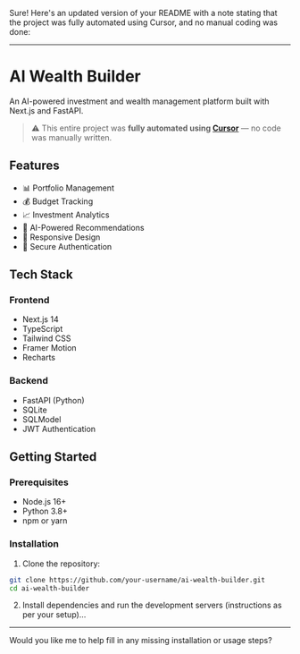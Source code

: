 Sure! Here's an updated version of your README with a note stating that the project was fully automated using Cursor, and no manual coding was done:

---

# AI Wealth Builder

An AI-powered investment and wealth management platform built with Next.js and FastAPI.

> ⚠️ This entire project was **fully automated using [Cursor](https://www.cursor.sh/)** — no code was manually written.

## Features

* 📊 Portfolio Management
* 💰 Budget Tracking
* 📈 Investment Analytics
* 🤖 AI-Powered Recommendations
* 📱 Responsive Design
* 🔐 Secure Authentication

## Tech Stack

### Frontend

* Next.js 14
* TypeScript
* Tailwind CSS
* Framer Motion
* Recharts

### Backend

* FastAPI (Python)
* SQLite
* SQLModel
* JWT Authentication

## Getting Started

### Prerequisites

* Node.js 16+
* Python 3.8+
* npm or yarn

### Installation

1. Clone the repository:

```bash
git clone https://github.com/your-username/ai-wealth-builder.git
cd ai-wealth-builder
```

2. Install dependencies and run the development servers (instructions as per your setup)...

---

Would you like me to help fill in any missing installation or usage steps?
